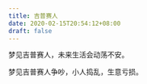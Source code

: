 ```yaml
---
title: 吉普赛人
date: 2020-02-15T20:54:12+08:00
draft: false
---
```


梦见吉普赛人，未来生活会动荡不安。


梦见吉普赛人争吵，小人捣乱，生意亏损。
